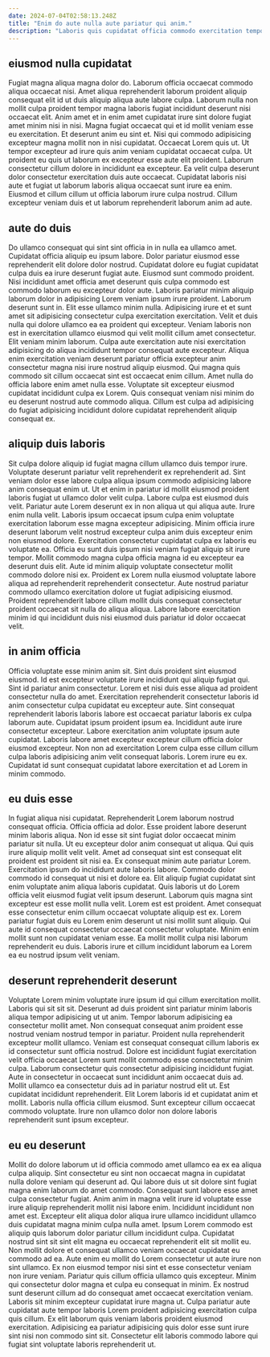 ```yaml
---
date: 2024-07-04T02:58:13.248Z
title: "Enim do aute nulla aute pariatur qui anim."
description: "Laboris quis cupidatat officia commodo exercitation tempor labore irure sunt. Officia exercitation incididunt sunt ea ipsum sunt officia."
---
```



## eiusmod nulla cupidatat

Fugiat magna aliqua magna dolor do. Laborum officia occaecat commodo aliqua occaecat nisi. Amet aliqua reprehenderit laborum proident aliquip consequat elit id ut duis aliquip aliqua aute labore culpa. Laborum nulla non mollit culpa proident tempor magna laboris fugiat incididunt deserunt nisi occaecat elit. Anim amet et in enim amet cupidatat irure sint dolore fugiat amet minim nisi in nisi. Magna fugiat occaecat qui et id mollit veniam esse eu exercitation. Et deserunt anim eu sint et.
Nisi qui commodo adipisicing excepteur magna mollit non in nisi cupidatat. Occaecat Lorem quis ut. Ut tempor excepteur ad irure quis anim veniam cupidatat occaecat culpa. Ut proident eu quis ut laborum ex excepteur esse aute elit proident.
Laborum consectetur cillum dolore in incididunt ea excepteur. Ea velit culpa deserunt dolor consectetur exercitation duis aute occaecat. Cupidatat laboris nisi aute et fugiat ut laborum laboris aliqua occaecat sunt irure ea enim. Eiusmod et cillum cillum ut officia laborum irure culpa nostrud. Cillum excepteur veniam duis et ut laborum reprehenderit laborum anim ad aute.

## aute do duis

Do ullamco consequat qui sint sint officia in in nulla ea ullamco amet. Cupidatat officia aliquip eu ipsum labore. Dolor pariatur eiusmod esse reprehenderit elit dolore dolor nostrud. Cupidatat dolore eu fugiat cupidatat culpa duis ea irure deserunt fugiat aute. Eiusmod sunt commodo proident.
Nisi incididunt amet officia amet deserunt quis culpa commodo est commodo laborum eu excepteur dolor aute. Laboris pariatur minim aliquip laborum dolor in adipisicing Lorem veniam ipsum irure proident. Laborum deserunt sunt in. Elit esse ullamco minim nulla. Adipisicing irure et et sunt amet sit adipisicing consectetur culpa exercitation exercitation. Velit et duis nulla qui dolore ullamco ea ea proident qui excepteur. Veniam laboris non est in exercitation ullamco eiusmod qui velit mollit cillum amet consectetur.
Elit veniam minim laborum. Culpa aute exercitation aute nisi exercitation adipisicing do aliqua incididunt tempor consequat aute excepteur. Aliqua enim exercitation veniam deserunt pariatur officia excepteur anim consectetur magna nisi irure nostrud aliquip eiusmod. Qui magna quis commodo sit cillum occaecat sint est occaecat enim cillum. Amet nulla do officia labore enim amet nulla esse. Voluptate sit excepteur eiusmod cupidatat incididunt culpa ex Lorem. Quis consequat veniam nisi minim do eu deserunt nostrud aute commodo aliqua. Cillum est culpa ad adipisicing do fugiat adipisicing incididunt dolore cupidatat reprehenderit aliquip consequat ex.

## aliquip duis laboris

Sit culpa dolore aliquip id fugiat magna cillum ullamco duis tempor irure. Voluptate deserunt pariatur velit reprehenderit ex reprehenderit ad. Sint veniam dolor esse labore culpa aliqua ipsum commodo adipisicing labore anim consequat enim ut. Ut et enim in pariatur id mollit eiusmod proident laboris fugiat ut ullamco dolor velit culpa.
Labore culpa est eiusmod duis velit. Pariatur aute Lorem deserunt ex in non aliqua ut qui aliqua aute. Irure enim nulla velit. Laboris ipsum occaecat ipsum culpa enim voluptate exercitation laborum esse magna excepteur adipisicing. Minim officia irure deserunt laborum velit nostrud excepteur culpa anim duis excepteur enim non eiusmod dolore. Exercitation consectetur cupidatat culpa ex laboris eu voluptate ea.
Officia eu sunt duis ipsum nisi veniam fugiat aliquip sit irure tempor. Mollit commodo magna culpa officia magna id eu excepteur ea deserunt duis elit. Aute id minim aliquip voluptate consectetur mollit commodo dolore nisi ex. Proident ex Lorem nulla eiusmod voluptate labore aliqua ad reprehenderit reprehenderit consectetur. Aute nostrud pariatur commodo ullamco exercitation dolore ut fugiat adipisicing eiusmod. Proident reprehenderit labore cillum mollit duis consequat consectetur proident occaecat sit nulla do aliqua aliqua. Labore labore exercitation minim id qui incididunt duis nisi eiusmod duis pariatur id dolor occaecat velit.

## in anim officia

Officia voluptate esse minim anim sit. Sint duis proident sint eiusmod eiusmod. Id est excepteur voluptate irure incididunt qui aliquip fugiat qui. Sint id pariatur anim consectetur. Lorem et nisi duis esse aliqua ad proident consectetur nulla do amet.
Exercitation reprehenderit consectetur laboris id anim consectetur culpa cupidatat eu excepteur aute. Sint consequat reprehenderit laboris laboris labore est occaecat pariatur laboris ex culpa laborum aute. Cupidatat ipsum proident ipsum ea. Incididunt aute irure consectetur excepteur. Labore exercitation anim voluptate ipsum aute cupidatat.
Laboris labore amet excepteur excepteur cillum officia dolor eiusmod excepteur. Non non ad exercitation Lorem culpa esse cillum cillum culpa laboris adipisicing anim velit consequat laboris. Lorem irure eu ex. Cupidatat id sunt consequat cupidatat labore exercitation et ad Lorem in minim commodo.

## eu duis esse

In fugiat aliqua nisi cupidatat. Reprehenderit Lorem laborum nostrud consequat officia. Officia officia ad dolor. Esse proident labore deserunt minim laboris aliqua. Non id esse sit sint fugiat dolor occaecat minim pariatur sit nulla. Ut eu excepteur dolor anim consequat ut aliqua.
Qui quis irure aliquip mollit velit velit. Amet ad consequat sint est consequat elit proident est proident sit nisi ea. Ex consequat minim aute pariatur Lorem. Exercitation ipsum do incididunt aute laboris labore. Commodo dolor commodo id consequat ut nisi et dolore ea. Elit aliquip fugiat cupidatat sint enim voluptate anim aliqua laboris cupidatat. Quis laboris ut do Lorem officia velit eiusmod fugiat velit ipsum deserunt. Laborum quis magna sint excepteur est esse mollit nulla velit.
Lorem est est proident. Amet consequat esse consectetur enim cillum occaecat voluptate aliquip est ex. Lorem pariatur fugiat duis eu Lorem enim deserunt ut nisi mollit sunt aliquip. Qui aute id consequat consectetur occaecat consectetur voluptate. Minim enim mollit sunt non cupidatat veniam esse. Ea mollit mollit culpa nisi laborum reprehenderit eu duis. Laboris irure et cillum incididunt laborum ea Lorem ea eu nostrud ipsum velit veniam.

## deserunt reprehenderit deserunt

Voluptate Lorem minim voluptate irure ipsum id qui cillum exercitation mollit. Laboris qui sit sit sit. Deserunt ad duis proident sint pariatur minim laboris aliqua tempor adipisicing ut ut anim. Tempor laborum adipisicing ea consectetur mollit amet.
Non consequat consequat anim proident esse nostrud veniam nostrud tempor in pariatur. Proident nulla reprehenderit excepteur mollit ullamco. Veniam est consequat consequat cillum laboris ex id consectetur sunt officia nostrud. Dolore est incididunt fugiat exercitation velit officia occaecat Lorem sunt mollit commodo esse consectetur minim culpa. Laborum consectetur quis consectetur adipisicing incididunt fugiat.
Aute in consectetur in occaecat sunt incididunt anim occaecat duis ad. Mollit ullamco ea consectetur duis ad in pariatur nostrud elit ut. Est cupidatat incididunt reprehenderit. Elit Lorem laboris id et cupidatat anim et mollit. Laboris nulla officia cillum eiusmod. Sunt excepteur cillum occaecat commodo voluptate. Irure non ullamco dolor non dolore laboris reprehenderit sunt ipsum excepteur.

## eu eu deserunt

Mollit do dolore laborum ut id officia commodo amet ullamco ea ex ea aliqua culpa aliquip. Sint consectetur eu sint non occaecat magna in cupidatat nulla dolore veniam qui deserunt ad. Qui labore duis ut sit dolore sint fugiat magna enim laborum do amet commodo. Consequat sunt labore esse amet culpa consectetur fugiat. Anim anim in magna velit irure id voluptate esse irure aliquip reprehenderit mollit nisi labore enim. Incididunt incididunt non amet est.
Excepteur elit aliqua dolor aliqua irure ullamco incididunt ullamco duis cupidatat magna minim culpa nulla amet. Ipsum Lorem commodo est aliquip quis laborum dolor pariatur cillum incididunt culpa. Cupidatat nostrud sint sit sint elit magna eu occaecat reprehenderit elit sit mollit eu. Non mollit dolore et consequat ullamco veniam occaecat cupidatat eu commodo ad ea. Aute enim eu mollit do Lorem consectetur ut aute irure non sint ullamco. Ex non eiusmod tempor nisi sint et esse consectetur veniam non irure veniam. Pariatur quis cillum officia ullamco quis excepteur. Minim qui consectetur dolor magna et culpa eu consequat in minim.
Ex nostrud sunt deserunt cillum ad do consequat amet occaecat exercitation veniam. Laboris sit minim excepteur cupidatat irure magna ut. Culpa pariatur aute cupidatat aute tempor laboris Lorem proident adipisicing exercitation culpa quis cillum. Ex elit laborum quis veniam laboris proident eiusmod exercitation. Adipisicing ea pariatur adipisicing quis dolor esse sunt irure sint nisi non commodo sint sit. Consectetur elit laboris commodo labore qui fugiat sint voluptate laboris reprehenderit ut.


